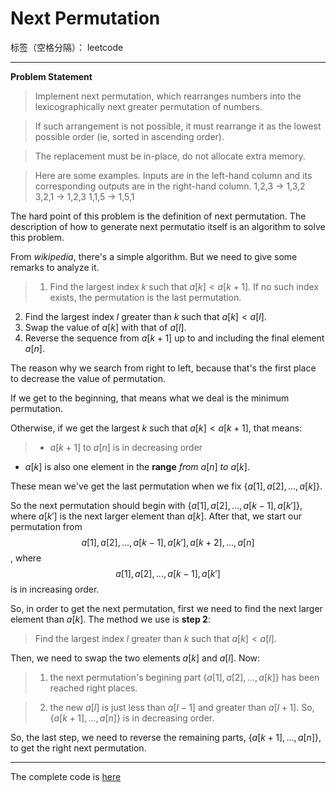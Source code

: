 # Next Permutation

标签（空格分隔）： leetcode

---
**Problem Statement**
>Implement next permutation, which rearranges numbers into the lexicographically next greater permutation of numbers. 

>If such arrangement is not possible, it must rearrange it as the lowest possible order (ie, sorted in ascending order). 

>The replacement must be in-place, do not allocate extra memory. 

>Here are some examples. Inputs are in the left-hand column and its corresponding outputs are in the right-hand column.
1,2,3 → 1,3,2
3,2,1 → 1,2,3
1,1,5 → 1,5,1



The hard point of this problem is the definition of next permutation. The description of how to generate next permutatio itself is an algorithm to solve this problem.

From *wikipedia*, there's a simple algorithm. But we need to give some remarks to analyze it.
>1. Find the largest index $k$ such that $a[k] < a[k + 1]$. If no such index exists, the permutation is the last permutation.
2. Find the largest index $l$ greater than $k$ such that $a[k] < a[l]$.
3. Swap the value of $a[k]$ with that of $a[l]$.
4. Reverse the sequence from $a[k + 1]$ up to and including the final element $a[n]$.

The reason why we search from right to left, because that's the first place to decrease the value of permutation.

If we get to the beginning, that means what we deal is the minimum permutation. 

Otherwise, if we get the largest $k$ such that $a[k] < a[k+1]$, that means:
> - $a[k+1]$ to $a[n]$ is in decreasing order
- $a[k]$ is also one element in the **range** *from* $a[n]$ *to* $a[k]$.

These mean we've get the last permutation when we fix {$a[1], a[2], ..., a[k]$}.

So the next permutation should begin with {$a[1], a[2], ..., a[k-1], a[k']$}, where $a[k']$ is the next larger element than $a[k]$.
After that, we start our permutation from $$a[1], a[2], ..., a[k-1], a[k'], a[k+2], ..., a[n]$$, where $$a[1], a[2], ..., a[k-1], a[k']$$ is in increasing order.

So, in order to get the next permutation, first we need to find the next larger element than $a[k]$. The method we use is **step 2**:
> Find the largest index $l$ greater than $k$ such that $a[k] < a[l]$.

Then, we need to swap the two elements $a[k]$ and $a[l]$. Now:
> 1. the next permutation's begining part {$a[1], a[2], ..., a[k]$} has been reached right places.

> 2. the new $a[l]$ is just less than $a[l-1]$ and greater than $a[l+1]$. So, {$a[k+1], ..., a[n]$} is in decreasing order.

So, the last step, we need to reverse the remaining parts, {$a[k+1], ..., a[n]$}, to get the right next permutation.

---

The complete code is [here](permutation_sequence.cpp)

